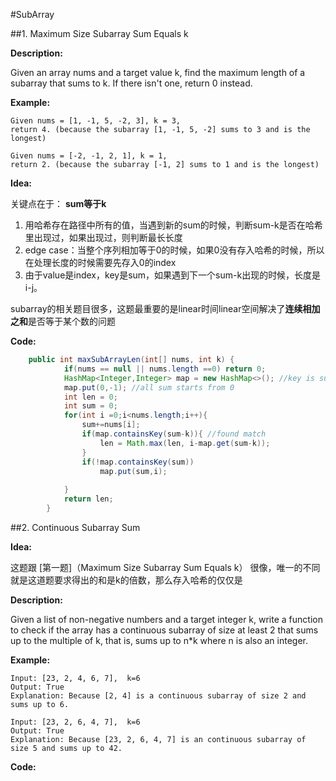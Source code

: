 #SubArray

##1. Maximum Size Subarray Sum Equals k

**Description:**

Given an array nums and a target value k, find the maximum length of a subarray that sums to k. 
If there isn't one, return 0 instead.

**Example:**

```
Given nums = [1, -1, 5, -2, 3], k = 3,
return 4. (because the subarray [1, -1, 5, -2] sums to 3 and is the longest)

Given nums = [-2, -1, 2, 1], k = 1,
return 2. (because the subarray [-1, 2] sums to 1 and is the longest)

```
**Idea:**

关键点在于： **sum等于k**

1. 用哈希存在路径中所有的值，当遇到新的sum的时候，判断sum-k是否在哈希里出现过，如果出现过，则判断最长长度
2. edge case：当整个序列相加等于0的时候，如果0没有存入哈希的时候，所以在处理长度的时候需要先存入0的index
3. 由于value是index，key是sum，如果遇到下一个sum-k出现的时候，长度是i-j。

subarray的相关题目很多，这题最重要的是linear时间linear空间解决了**连续相加之和**是否等于某个数的问题


**Code:**

```java
	public int maxSubArrayLen(int[] nums, int k) {
	        if(nums == null || nums.length ==0) return 0;
	        HashMap<Integer,Integer> map = new HashMap<>(); //key is sum, value is index
	        map.put(0,-1); //all sum starts from 0
	        int len = 0;
	        int sum = 0;
	        for(int i =0;i<nums.length;i++){
	            sum+=nums[i];
	            if(map.containsKey(sum-k)){ //found match
	                len = Math.max(len, i-map.get(sum-k));
	            }
	            if(!map.containsKey(sum))
	                map.put(sum,i);
	            
	        }
	        return len;
	    }
```
 

##2. Continuous Subarray Sum

**Idea:**

这题跟 [第一题]（Maximum Size Subarray Sum Equals k） 很像，唯一的不同就是这道题要求得出的和是k的倍数，那么存入哈希的仅仅是

**Description:**

Given a list of non-negative numbers and a target integer k, write a function to check if the array has a continuous subarray of size at least 2 that sums up to the multiple of k, that is, sums up to n*k where n is also an integer.

**Example:**
	
	Input: [23, 2, 4, 6, 7],  k=6
	Output: True
	Explanation: Because [2, 4] is a continuous subarray of size 2 and sums up to 6.
	
	Input: [23, 2, 6, 4, 7],  k=6
	Output: True
	Explanation: Because [23, 2, 6, 4, 7] is an continuous subarray of size 5 and sums up to 42.
**Code:**



